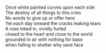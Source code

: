 Once white painted curves upon each side   
The destiny of all things to this cries   
No words to give up or offer here  
Yet each day onward the cracks leaking tears   
A rose inked in, vividly furled  
closed to the heart and close to the world  
grounded in air with nothing for base  
when falling to shatter why save face  

